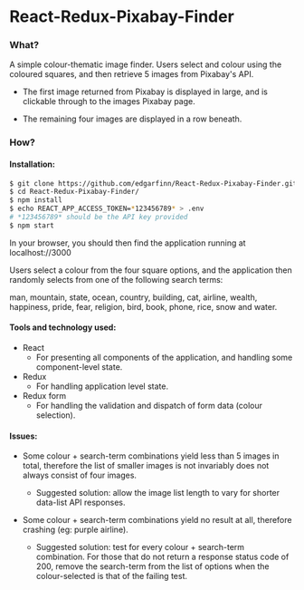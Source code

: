 # React-Redux-Pixabay-Finder

### What?
A simple colour-thematic image finder. Users select and colour using the coloured squares, and then retrieve 5 images from Pixabay's API.

- The first image returned from Pixabay is displayed in large, and is clickable through to the images Pixabay page.

- The remaining four images are displayed in a row beneath.

### How?

#### Installation:

```bash
$ git clone https://github.com/edgarfinn/React-Redux-Pixabay-Finder.git
$ cd React-Redux-Pixabay-Finder/
$ npm install
$ echo REACT_APP_ACCESS_TOKEN=*123456789* > .env
# *123456789* should be the API key provided
$ npm start
```

In your browser, you should then find the application running at localhost://3000

Users select a colour from the four square options, and the application then randomly selects from one of the following search terms:

man, mountain, state, ocean, country, building, cat, airline, wealth, happiness, pride, fear, religion, bird, book, phone, rice, snow and water.

#### Tools and technology used:

- React
  - For presenting all components of the application, and handling some component-level state.
- Redux
  - For handling application level state.
- Redux form
  - For handling the validation and dispatch of form data (colour selection).

#### Issues:
- Some colour + search-term combinations yield less than 5 images in total, therefore the list of smaller images is not invariably does not always consist of four images.

  - Suggested solution: allow the image list length to vary for shorter data-list API responses.

- Some colour + search-term combinations yield no result at all, therefore crashing (eg: purple airline).

  - Suggested solution: test for every colour + search-term combination. For those that do not return a response status code of 200, remove the search-term from the list of options when the colour-selected is that of the failing test.
